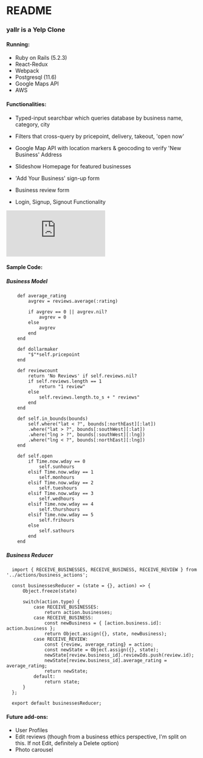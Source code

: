 # README

### yallr is a Yelp Clone

#### Running:
* Ruby on Rails (5.2.3)
* React-Redux 
* Webpack
* Postgresql (11.6)
* Google Maps API
* AWS

#### Functionalities: 
* Typed-input searchbar which queries database by business name, category, city
* Filters that cross-query by pricepoint, delivery, takeout, 'open now'
* Google Map API with location markers & geocoding to verify 'New Business' Address
* Slideshow Homepage for featured businesses

* 'Add Your Business' sign-up form
* Business review form
* Login, Signup, Signout Functionality

<div style="width:260px;max-width:100%;"><div style="height:0;padding-bottom:46.54%;position:relative;"><iframe width="260" height="121" style="position:absolute;top:0;left:0;width:100%;height:100%;" frameBorder="0" src="https://imgflip.com/embed/449z1i"></iframe></div></div>

#### Sample Code:
  ##### Business Model
  
        def average_rating
            avgrev = reviews.average(:rating)
            
            if avgrev == 0 || avgrev.nil?
                avgrev = 0
            else
                avgrev 
            end
        end

        def dollarmaker
            "$"*self.pricepoint
        end

        def reviewcount
            return 'No Reviews' if self.reviews.nil?
            if self.reviews.length == 1
                return "1 review"
            else
                self.reviews.length.to_s + " reviews"
            end
        end

        def self.in_bounds(bounds)
            self.where("lat < ?", bounds[:northEast][:lat])
            .where("lat > ?", bounds[:southWest][:lat])
            .where("lng > ?", bounds[:southWest][:lng])
            .where("lng < ?", bounds[:northEast][:lng])
        end

        def self.open           
            if Time.now.wday == 0
                self.sunhours
            elsif Time.now.wday == 1
                self.monhours
            elsif Time.now.wday == 2
                self.tueshours
            elsif Time.now.wday == 3
                self.wedhours
            elsif Time.now.wday == 4
                self.thurshours
            elsif Time.now.wday == 5
                self.frihours
            else
                self.sathours
            end
        end
        
  ##### Business Reducer

      import { RECEIVE_BUSINESSES, RECEIVE_BUSINESS, RECEIVE_REVIEW } from '../actions/business_actions';

      const businessesReducer = (state = {}, action) => {
          Object.freeze(state)

          switch(action.type) {
              case RECEIVE_BUSINESSES:
                  return action.businesses;
              case RECEIVE_BUSINESS:
                  const newBusiness = { [action.business.id]: action.business };
                  return Object.assign({}, state, newBusiness);
              case RECEIVE_REVIEW:
                  const {review, average_rating} = action;
                  const newState = Object.assign({}, state);
                  newState[review.business_id].reviewIds.push(review.id);
                  newState[review.business_id].average_rating = average_rating;
                  return newState;
              default:
                  return state;
          }
      };

      export default businessesReducer;

#### Future add-ons:
* User Profiles
* Edit reviews (though from a business ethics perspective, I'm split on this. If not Edit, definitely a Delete option)
* Photo carousel
